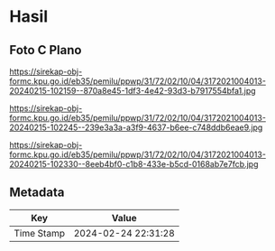 # Hasil

## Foto C Plano

https://sirekap-obj-formc.kpu.go.id/eb35/pemilu/ppwp/31/72/02/10/04/3172021004013-20240215-102159--870a8e45-1df3-4e42-93d3-b7917554bfa1.jpg

https://sirekap-obj-formc.kpu.go.id/eb35/pemilu/ppwp/31/72/02/10/04/3172021004013-20240215-102245--239e3a3a-a3f9-4637-b6ee-c748ddb6eae9.jpg

https://sirekap-obj-formc.kpu.go.id/eb35/pemilu/ppwp/31/72/02/10/04/3172021004013-20240215-102330--8eeb4bf0-c1b8-433e-b5cd-0168ab7e7fcb.jpg


## Metadata

| Key        | Value               |
| ---------- | ------------------- |
| Time Stamp | 2024-02-24 22:31:28 |



